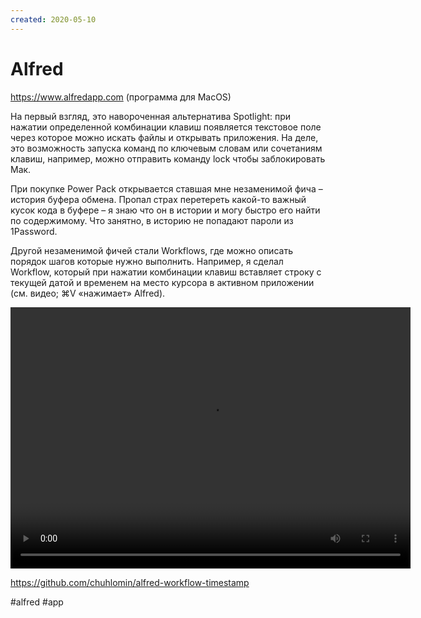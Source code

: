 ```yaml
---
created: 2020-05-10
---
```


# Alfred

https://www.alfredapp.com (программа для MacOS)

На первый взгляд, это навороченная альтернатива Spotlight: при нажатии определенной комбинации клавиш появляется текстовое поле через которое можно искать файлы и открывать приложения. На деле, это возможность запуска команд по ключевым словам или сочетаниям клавиш, например, можно отправить команду lock чтобы заблокировать Мак.

При покупке Power Pack открывается ставшая мне незаменимой фича – история буфера обмена. 
Пропал страх перетереть какой-то важный кусок кода в буфере – я знаю что он в истории и могу быстро его найти по содержимому.
Что занятно, в историю не попадают пароли из 1Password.

Другой незаменимой фичей стали Workflows, где можно описать порядок шагов которые нужно выполнить.
Например, я сделал Workflow, который при нажатии комбинации клавиш вставляет строку с текущей датой и временем на место курсора в активном приложении (см. видео; ⌘V «нажимает» Alfred).

<video width="640" height="418" controls>
  <source src="alfred.mp4" type="video/mp4">
</video>

https://github.com/chuhlomin/alfred-workflow-timestamp

#alfred #app
